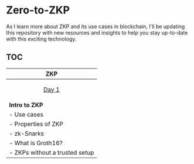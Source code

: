 # Zero-to-ZKP

As I learn more about ZKP and its use cases in blockchain, I'll be updating this repository with new resources and insights to help you stay up-to-date with this exciting technology.

## TOC

| **ZKP**                                                                                                   |
| --------------------------------------------------------------------------------------------------------- |
| <p align="center"> [Day 1](https://github.com/spo0ds/Zero-to-ZKP/blob/main/Day01/Into%20to%20ZKP.md) </p> |
| **Intro to ZKP**                                                                                          |
| - Use cases                                                                                               |
| - Properties of ZKP                                                                                       |
| - zk-Snarks                                                                                               |
| - What is Groth16?                                                                                        |
| - ZKPs without a trusted setup                                                                            |
